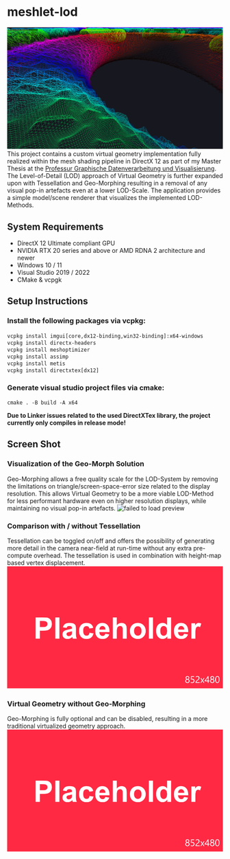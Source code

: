 # meshlet-lod
![failed to load preview](MeshletLoD/assets/screenshots/close_up_donut_1080p.png)
This project contains a custom virtual geometry implementation fully realized within the mesh shading pipeline in DirectX 12 as part of my Master Thesis at the [Professur Graphische Datenverarbeitung und Visualisierung](https://www.tu-chemnitz.de/informatik/GDV/). The Level-of-Detail (LOD) approach of Virtual Geometry is further expanded upon with Tessellation and Geo-Morphing resulting in a removal of any visual pop-in artefacts even at a lower LOD-Scale. The application provides a simple model/scene renderer that visualizes the implemented LOD-Methods. 

## System Requirements
- DirectX 12 Ultimate compliant GPU
- NVIDIA RTX 20 series and above or AMD RDNA 2 architecture and newer
- Windows 10 / 11
- Visual Studio 2019 / 2022
- CMake & vcpgk
## Setup Instructions
### Install the following packages via vcpkg:<be>
```
vcpkg install imgui[core,dx12-binding,win32-binding]:x64-windows
vcpkg install directx-headers
vcpkg install meshoptimizer
vcpkg install assimp
vcpkg install metis
vcpkg install directxtex[dx12]
```
### Generate visual studio project files via cmake:<be>
```
cmake . -B build -A x64
```

__Due to Linker issues related to the used DirectXTex library, the project currently only compiles in release mode!__

## Screen Shot
### Visualization of the Geo-Morph Solution
Geo-Morphing allows a free quality scale for the LOD-System by removing the limitations on triangle/screen-space-error size related to the display resolution. This allows Virtual Geometry to be a more viable LOD-Method for less performant hardware even on higher resolution displays, while maintaining no visual pop-in artefacts.
![failed to load preview](MeshletLoD/assets/screenshots/geo_morphing_480p.png)
### Comparison with / without Tessellation
Tessellation can be toggled on/off and offers the possibility of generating more detail in the camera near-field at run-time without any extra pre-compute overhead. The tessellation is used in combination with height-map based vertex displacement.
![failed to load preview](MeshletLoD/assets/screenshots/placeholder_480p.png)
### Virtual Geometry without Geo-Morphing
Geo-Morphing is fully optional and can be disabled, resulting in a more traditional virtualized geometry approach.
![failed to load preview](MeshletLoD/assets/screenshots/placeholder_480p.png)
